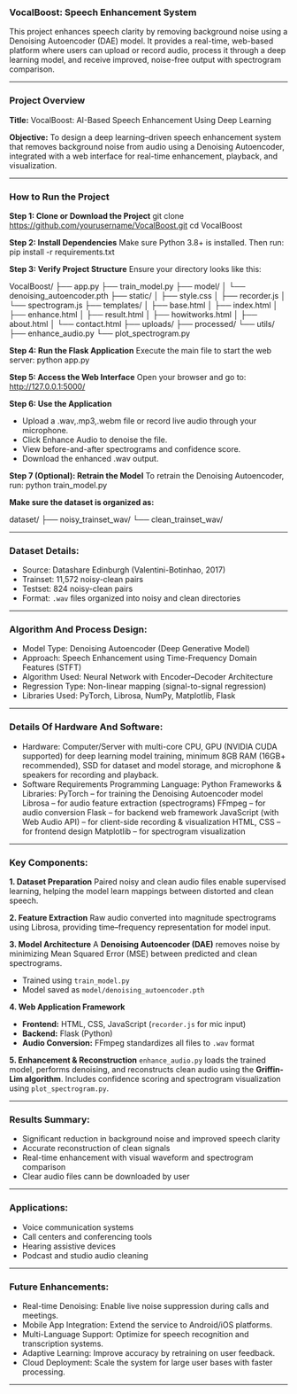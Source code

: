 ### **VocalBoost: Speech Enhancement System**

This project enhances speech clarity by removing background noise using a Denoising Autoencoder (DAE) model. It provides a real-time, web-based platform where users can upload or record audio, process it through a deep learning model, and receive improved, noise-free output with spectrogram comparison.

---

### **Project Overview**

**Title:**
VocalBoost: AI-Based Speech Enhancement Using Deep Learning

**Objective:**
To design a deep learning–driven speech enhancement system that removes background noise from audio using a Denoising Autoencoder, integrated with a web interface for real-time enhancement, playback, and visualization.

---
### **How to Run the Project**

**Step 1: Clone or Download the Project**
git clone https://github.com/yourusername/VocalBoost.git
cd VocalBoost

**Step 2: Install Dependencies**
Make sure Python 3.8+ is installed. Then run:
pip install -r requirements.txt

**Step 3: Verify Project Structure**
Ensure your directory looks like this:

VocalBoost/
├── app.py
├── train_model.py
├── model/
│   └── denoising_autoencoder.pth
├── static/
│   ├── style.css
│   ├── recorder.js
│   └── spectrogram.js
├── templates/
│   ├── base.html
│   ├── index.html
│   ├── enhance.html
│   ├── result.html
│   ├── howitworks.html
│   ├── about.html
│   └── contact.html
├── uploads/
├── processed/
└── utils/
    ├── enhance_audio.py
    └── plot_spectrogram.py


**Step 4: Run the Flask Application**
Execute the main file to start the web server:
python app.py

**Step 5: Access the Web Interface**
Open your browser and go to:
http://127.0.0.1:5000/

**Step 6: Use the Application**
* Upload a .wav,.mp3,.webm file or record live audio through your microphone.
* Click Enhance Audio to denoise the file.
* View before-and-after spectrograms and confidence score.
* Download the enhanced .wav output.

**Step 7 (Optional): Retrain the Model**
To retrain the Denoising Autoencoder, run:
python train_model.py

**Make sure the dataset is organized as:**

dataset/
├── noisy_trainset_wav/
└── clean_trainset_wav/

---

### **Dataset Details:**

* Source: Datashare Edinburgh (Valentini-Botinhao, 2017)
* Trainset: 11,572 noisy-clean pairs
* Testset: 824 noisy-clean pairs
* Format: `.wav` files organized into noisy and clean directories

---
### **Algorithm And Process Design:**

* Model Type: Denoising Autoencoder (Deep Generative Model)
* Approach: Speech Enhancement using Time-Frequency Domain Features (STFT)
* Algorithm Used: Neural Network with Encoder–Decoder Architecture
* Regression Type: Non-linear mapping (signal-to-signal regression)
* Libraries Used: PyTorch, Librosa, NumPy, Matplotlib, Flask
  
---
### **Details Of Hardware And Software:**

* Hardware: Computer/Server with multi-core CPU, GPU (NVIDIA CUDA supported) for deep learning model training, minimum 8GB RAM (16GB+ recommended), SSD for dataset and model storage, and microphone & speakers for recording and playback.
* Software Requirements
Programming Language: Python
Frameworks & Libraries:
PyTorch – for training the Denoising Autoencoder model
Librosa – for audio feature extraction (spectrograms)
FFmpeg – for audio conversion
Flask – for backend web framework
JavaScript (with Web Audio API) – for client-side recording & visualization
HTML, CSS – for frontend design
Matplotlib – for spectrogram visualization

---
### **Key Components:**

**1. Dataset Preparation**
Paired noisy and clean audio files enable supervised learning, helping the model learn mappings between distorted and clean speech.

**2. Feature Extraction**
Raw audio converted into magnitude spectrograms using Librosa, providing time–frequency representation for model input.

**3. Model Architecture**
A **Denoising Autoencoder (DAE)** removes noise by minimizing Mean Squared Error (MSE) between predicted and clean spectrograms.

* Trained using `train_model.py`
* Model saved as `model/denoising_autoencoder.pth`

**4. Web Application Framework**

* **Frontend:** HTML, CSS, JavaScript (`recorder.js` for mic input)
* **Backend:** Flask (Python)
* **Audio Conversion:** FFmpeg standardizes all files to `.wav` format

**5. Enhancement & Reconstruction**
`enhance_audio.py` loads the trained model, performs denoising, and reconstructs clean audio using the **Griffin-Lim algorithm**.
Includes confidence scoring and spectrogram visualization using `plot_spectrogram.py`.

---

### **Results Summary:**

* Significant reduction in background noise and improved speech clarity
* Accurate reconstruction of clean signals
* Real-time enhancement with visual waveform and spectrogram comparison
* Clear audio files cann be downloaded by user

---

### **Applications:**

* Voice communication systems
* Call centers and conferencing tools
* Hearing assistive devices
* Podcast and studio audio cleaning

---

### **Future Enhancements:**

* Real-time Denoising: Enable live noise suppression during calls and meetings.
* Mobile App Integration: Extend the service to Android/iOS platforms.
* Multi-Language Support: Optimize for speech recognition and transcription systems.
* Adaptive Learning: Improve accuracy by retraining on user feedback.
* Cloud Deployment: Scale the system for large user bases with faster processing.

---
